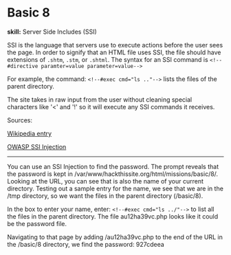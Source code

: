 # Basic 8

**skill:** Server Side Includes (SSI)

SSI is the language that servers use to execute actions before the user sees the page. In order to signify that an HTML file uses SSI, the file should have extensions of `.shtm`, `.stm`, or `.shtml`. The syntax for an SSI command is 
`<!--#directive paramter=value parameter=value-->`

For example, the command:
`<!--#exec cmd="ls .."-->`
lists the files of the parent directory.

The site takes in raw input from the user without cleaning special characters like '<' and '!' so it will execute any SSI commands it receives.

Sources:

  [Wikipedia entry](https://en.wikipedia.org/wiki/Server_Side_Includes)

  [OWASP SSI Injection](https://owasp.org/www-community/attacks/Server-Side_Includes_(SSI)_Injection)

---

You can use an SSI Injection to find the password. The prompt reveals that the password is kept in /var/www/hackthissite.org/html/missions/basic/8/. Looking at the URL, you can see that is also the name of your current directory. Testing out a sample entry for the name, we see that we are in the /tmp directory, so we want the files in the parent directory (/basic/8). 

In the box to enter your name, enter:
`<!--#exec cmd="ls ../"-->`
to list all the files in the parent directory. The file au12ha39vc.php looks like it could be the password file.

Navigating to that page by adding /au12ha39vc.php to the end of the URL in the /basic/8 directory, we find the password: 927cdeea
